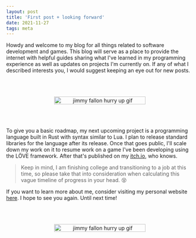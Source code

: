 ```yaml
---
layout: post
title: 'First post + looking forward'
date: 2021-11-27
tags: meta
---
```


Howdy and welcome to my blog for all things related to software development and games. This blog will serve as a place to provide the internet with helpful guides sharing what I've learned in my programming experience as well as updates on projects I'm currently on. If any of what I described interests you, I would suggest keeping an eye out for new posts.

<br><br>

<div style="display:flex;">
<img src="https://i.giphy.com/media/MgRKCBGvlpqTENUzWk/giphy.webp" alt="jimmy fallon hurry up gif" style="width:70%;text-align:center;margin:auto;"/>
</div>

<br><br>

To give you a basic roadmap, my next upcoming project is a programming language built in Rust with syntax similar to Lua. I plan to release standard libraries for the language after its release. Once that goes public, I'll scale down my work on it to resume work on a game I've been developing using the LÖVE framework. After that's published on my [itch.io](https://aspenmakesgames.itch.io/), who knows.

> Keep in mind, I am finishing college and transitioning to a job at this time, so please take that into consideration when calculating this vague timeline of progress in your head. 😵

If you want to learn more about me, consider visiting my personal website [here](https://zachschickler.com/). I hope to see you again. Until next time!

<br><br>

<div style="display:flex;">
<img src="https://i.giphy.com/media/3o6Mb4iDo3ne2U3M0o/giphy.webp" alt="jimmy fallon hurry up gif" style="width:70%;text-align:center;margin:auto;"/>
</div>